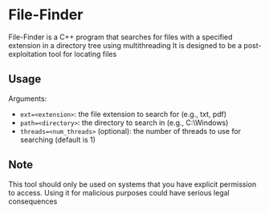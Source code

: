# File-Finder
File-Finder is a C++ program that searches for files with a specified extension in a directory tree using multithreading  It is designed to be a post-exploitation tool for locating files 


## Usage


Arguments:

- `ext=<extension>`: the file extension to search for (e.g., txt, pdf)
- `path=<directory>`: the directory to search in (e.g., C:\Windows)
- `threads=<num_threads>` (optional): the number of threads to use for searching (default is 1)

## Note

This tool should only be used on systems that you have explicit permission to access. Using it for malicious purposes could have serious legal consequences



